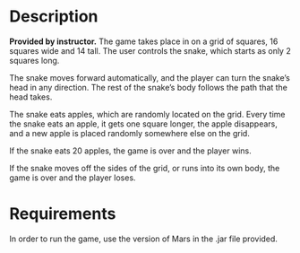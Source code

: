 # Description
**Provided by instructor.**
The game takes place in on a grid of squares, 16 squares wide and 14 tall. The user controls the snake, which starts as only 2 squares long.

The snake moves forward automatically, and the player can turn the snake’s head in any direction. The rest of the snake’s body follows the path that the head takes.

The snake eats apples, which are randomly located on the grid. Every time the snake eats an apple, it gets one square longer, the apple disappears, and a new apple is placed randomly somewhere else on the grid.

If the snake eats 20 apples, the game is over and the player wins.

If the snake moves off the sides of the grid, or runs into its own body, the game is over and the player loses.

# Requirements
In order to run the game, use the version of Mars in the .jar file provided.